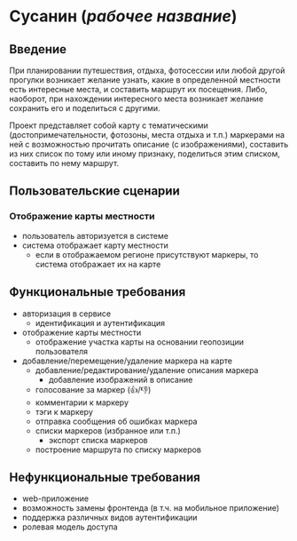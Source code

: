 # Сусанин (_рабочее название_)

## Введение

При планировании путешествия, отдыха, фотосессии или любой другой прогулки возникает желание узнать, какие в определенной местности есть интересные места, и составить маршрут их посещения. Либо, наоборот, при нахождении интересного места возникает желание сохранить его и поделиться с другими.

Проект представляет собой карту с тематическими (достопримечательности, фотозоны, места отдыха и т.п.) маркерами на ней с возможностью прочитать описание (с изображениями), составить из них список по тому или иному признаку, поделиться этим списком, составить по нему маршрут.

## Пользовательские сценарии

### Отображение карты местности

- пользователь авторизуется в системе
- система отображает карту местности
  - если в отображаемом регионе присутствуют маркеры, то система отображает их на карте

## Функциональные требования

- авторизация в сервисе
  - идентификация и аутентификация
- отображение карты местности
  - отображение участка карты на основании геопозиции пользователя
- добавление/перемещение/удаление маркера на карте
  - добавление/редактирование/удаление описания маркера
    - добавление изображений в описание
  - голосование за маркер (👍/👎)
  - комментарии к маркеру
  - тэги к маркеру
  - отправка сообщения об ошибках маркера
  - списки маркеров (избранное или т.п.)
    - экспорт списка маркеров
  - построение маршрута по списку маркеров

## Нефункциональные требования

- web-приложение
- возможность замены фронтенда (в т.ч. на мобильное приложение)
- поддержка различных видов аутентификации
- ролевая модель доступа
